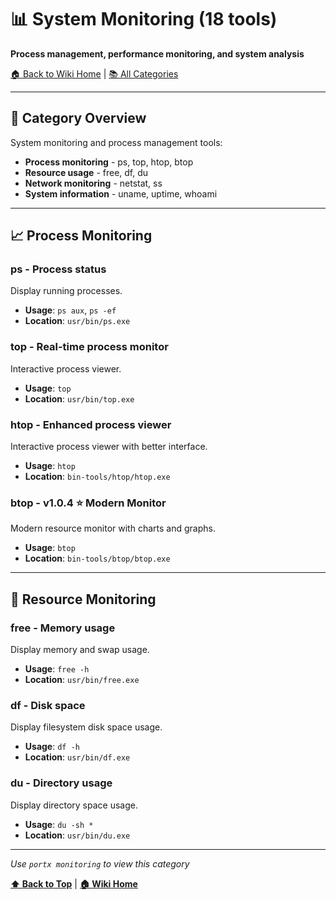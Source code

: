 # 📊 System Monitoring (18 tools)
**Process management, performance monitoring, and system analysis**

[🏠 Back to Wiki Home](../index.md) | [📚 All Categories](../index.md#-tool-categories)

---

## 🚀 Category Overview

System monitoring and process management tools:
- **Process monitoring** - ps, top, htop, btop
- **Resource usage** - free, df, du
- **Network monitoring** - netstat, ss
- **System information** - uname, uptime, whoami

---

## 📈 Process Monitoring

### **ps** - Process status
Display running processes.
- **Usage**: `ps aux`, `ps -ef`
- **Location**: `usr/bin/ps.exe`

### **top** - Real-time process monitor
Interactive process viewer.
- **Usage**: `top`
- **Location**: `usr/bin/top.exe`

### **htop** - Enhanced process viewer
Interactive process viewer with better interface.
- **Usage**: `htop`
- **Location**: `bin-tools/htop/htop.exe`

### **btop** - v1.0.4 ⭐ **Modern Monitor**
Modern resource monitor with charts and graphs.
- **Usage**: `btop`
- **Location**: `bin-tools/btop/btop.exe`

---

## 💾 Resource Monitoring

### **free** - Memory usage
Display memory and swap usage.
- **Usage**: `free -h`
- **Location**: `usr/bin/free.exe`

### **df** - Disk space
Display filesystem disk space usage.
- **Usage**: `df -h`
- **Location**: `usr/bin/df.exe`

### **du** - Directory usage
Display directory space usage.
- **Usage**: `du -sh *`
- **Location**: `usr/bin/du.exe`

---

*Use `portx monitoring` to view this category*

**[⬆️ Back to Top](#-system-monitoring-18-tools)** | **[🏠 Wiki Home](../index.md)**